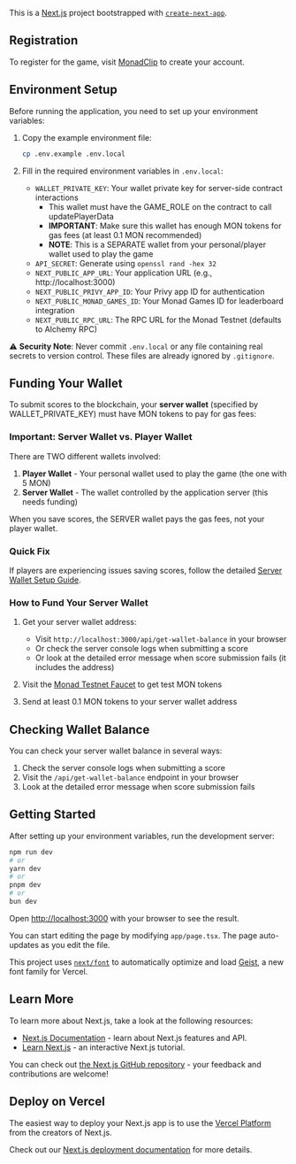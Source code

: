 This is a [Next.js](https://nextjs.org) project bootstrapped with [`create-next-app`](https://nextjs.org/docs/app/api-reference/cli/create-next-app).

## Registration

To register for the game, visit [MonadClip](https://monadclip.vercel.app/) to create your account.

## Environment Setup

Before running the application, you need to set up your environment variables:

1. Copy the example environment file:
   ```bash
   cp .env.example .env.local
   ```

2. Fill in the required environment variables in `.env.local`:
   - `WALLET_PRIVATE_KEY`: Your wallet private key for server-side contract interactions
     - This wallet must have the GAME_ROLE on the contract to call updatePlayerData
     - **IMPORTANT**: Make sure this wallet has enough MON tokens for gas fees (at least 0.1 MON recommended)
     - **NOTE**: This is a SEPARATE wallet from your personal/player wallet used to play the game
   - `API_SECRET`: Generate using `openssl rand -hex 32`
   - `NEXT_PUBLIC_APP_URL`: Your application URL (e.g., http://localhost:3000)
   - `NEXT_PUBLIC_PRIVY_APP_ID`: Your Privy app ID for authentication
   - `NEXT_PUBLIC_MONAD_GAMES_ID`: Your Monad Games ID for leaderboard integration
   - `NEXT_PUBLIC_RPC_URL`: The RPC URL for the Monad Testnet (defaults to Alchemy RPC)

⚠️ **Security Note**: Never commit `.env.local` or any file containing real secrets to version control. These files are already ignored by `.gitignore`.

## Funding Your Wallet

To submit scores to the blockchain, your **server wallet** (specified by WALLET_PRIVATE_KEY) must have MON tokens to pay for gas fees:

### Important: Server Wallet vs. Player Wallet
There are TWO different wallets involved:
1. **Player Wallet** - Your personal wallet used to play the game (the one with 5 MON)
2. **Server Wallet** - The wallet controlled by the application server (this needs funding)

When you save scores, the SERVER wallet pays the gas fees, not your player wallet.

### Quick Fix

If players are experiencing issues saving scores, follow the detailed [Server Wallet Setup Guide](SERVER_WALLET_SETUP.md).

### How to Fund Your Server Wallet

1. Get your server wallet address:
   - Visit `http://localhost:3000/api/get-wallet-balance` in your browser
   - Or check the server console logs when submitting a score
   - Or look at the detailed error message when score submission fails (it includes the address)

2. Visit the [Monad Testnet Faucet](https://faucet.monad.ai/) to get test MON tokens
3. Send at least 0.1 MON tokens to your server wallet address

## Checking Wallet Balance

You can check your server wallet balance in several ways:

1. Check the server console logs when submitting a score
2. Visit the `/api/get-wallet-balance` endpoint in your browser
3. Look at the detailed error message when score submission fails

## Getting Started

After setting up your environment variables, run the development server:

```bash
npm run dev
# or
yarn dev
# or
pnpm dev
# or
bun dev
```

Open [http://localhost:3000](http://localhost:3000) with your browser to see the result.

You can start editing the page by modifying `app/page.tsx`. The page auto-updates as you edit the file.

This project uses [`next/font`](https://nextjs.org/docs/app/building-your-application/optimizing/fonts) to automatically optimize and load [Geist](https://vercel.com/font), a new font family for Vercel.

## Learn More

To learn more about Next.js, take a look at the following resources:

- [Next.js Documentation](https://nextjs.org/docs) - learn about Next.js features and API.
- [Learn Next.js](https://nextjs.org/learn) - an interactive Next.js tutorial.

You can check out [the Next.js GitHub repository](https://github.com/vercel/next.js) - your feedback and contributions are welcome!

## Deploy on Vercel

The easiest way to deploy your Next.js app is to use the [Vercel Platform](https://vercel.com/new?utm_medium=default-template&filter=next.js&utm_source=create-next-app&utm_campaign=create-next-app-readme) from the creators of Next.js.

Check out our [Next.js deployment documentation](https://nextjs.org/docs/app/building-your-application/deploying) for more details.